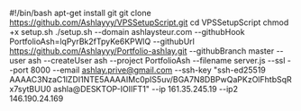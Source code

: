 #!/bin/bash
apt-get install git
git clone https://github.com/Ashlayyy/VPSSetupScript.git
cd VPSSetupScript
chmod +x setup.sh
./setup.sh --domain ashlaysteur.com --githubHook PortfolioAsh=lqPyrBk2fTpyKe6KPWlQ --githubUrl https://github.com/Ashlayyy/Portfolio-ashlay.git --githubBranch master --user ash --createUser ash --project PortfolioAsh --filename server.js --ssl --port 8000 --email ashlay.prive@gmail.com --ssh-key "ssh-ed25519 AAAAC3NzaC1lZDI1NTE5AAAAIMc0pIS5uv/BGA7N8DBPwQaPKzOlFhtbSqRx7sytBUU0 ashla@DESKTOP-IOIIFT1" --ip 161.35.245.19 --ip2 146.190.24.169
